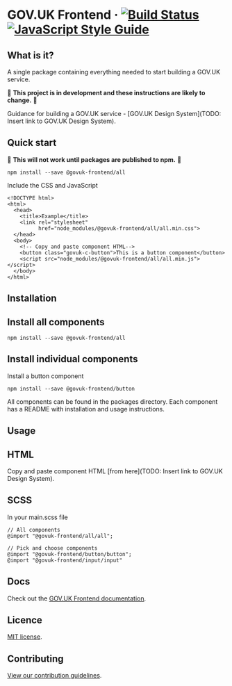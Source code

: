 GOV.UK Frontend ·
[![Build Status](https://travis-ci.org/alphagov/govuk-frontend.svg?branch=master)](https://travis-ci.org/alphagov/govuk-frontend)
[![JavaScript Style Guide](https://img.shields.io/badge/code_style-standard-brightgreen.svg)](https://standardjs.com)
=====================

## What is it?

A single package containing everything needed to start building a GOV.UK service.

:rotating_light: **This project is in development and these instructions are likely to change.** :rotating_light:

Guidance for building a GOV.UK service - [GOV.UK Design System](TODO: Insert link to GOV.UK Design System).

## Quick start

:rotating_light: **This will not work until packages are published to npm.** :rotating_light:

```
npm install --save @govuk-frontend/all
```

Include the CSS and JavaScript

```
<!DOCTYPE html>
<html>
  <head>
    <title>Example</title>
    <link rel="stylesheet"
          href="node_modules/@govuk-frontend/all/all.min.css">
  </head>
  <body>
    <!-- Copy and paste component HTML-->
    <button class="govuk-c-button">This is a button component</button>
    <script src="node_modules/@govuk-frontend/all/all.min.js"></script>
  </body>
</html>
```

## Installation

## Install all components

```
npm install --save @govuk-frontend/all
```

## Install individual components

Install a button component

```
npm install --save @govuk-frontend/button
```

All components can be found in the packages directory.
Each component has a README with installation and usage instructions.

## Usage

## HTML

Copy and paste component HTML [from here](TODO: Insert link to GOV.UK Design System).

## SCSS

In your main.scss file

```
// All components
@import "@govuk-frontend/all/all";

// Pick and choose components
@import "@govuk-frontend/button/button";
@import "@govuk-frontend/input/input"
```

## Docs

Check out the [GOV.UK Frontend documentation](/dcos/index.md).

## Licence

[MIT license](LICENSE.txt).

## Contributing

[View our contribution guidelines](CONTRIBUTING.md).
